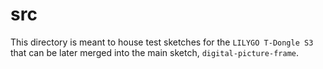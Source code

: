 # src

This directory is meant to house test sketches for the `LILYGO T-Dongle S3` that can be later merged into the main sketch, `digital-picture-frame`.